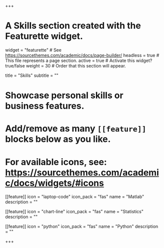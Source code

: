 +++
# A Skills section created with the Featurette widget.
widget = "featurette"  # See https://sourcethemes.com/academic/docs/page-builder/
headless = true  # This file represents a page section.
active = true  # Activate this widget? true/false
weight = 30  # Order that this section will appear.

title = "Skills"
subtitle = ""

# Showcase personal skills or business features.
# 
# Add/remove as many `[[feature]]` blocks below as you like.
# 
# For available icons, see: https://sourcethemes.com/academic/docs/widgets/#icons

[[feature]]
  icon = "laptop-code"
  icon_pack = "fas"
  name = "Matlab"
  description = ""
  
[[feature]]
  icon = "chart-line"
  icon_pack = "fas"
  name = "Statistics" 
  description = ""
  
  
  [[feature]]
  icon = "python"
  icon_pack = "fas"
  name = "Python"
  description = ""

+++
